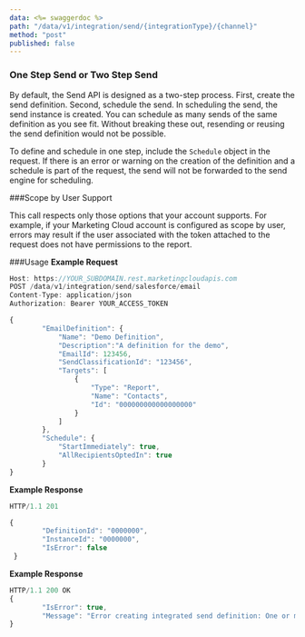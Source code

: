 ```yaml
---
data: <%= swaggerdoc %>
path: "/data/v1/integration/send/{integrationType}/{channel}"
method: "post"
published: false
---
```

### One Step Send or Two Step Send

By default, the Send API is designed as a two-step process. First, create the send definition. Second, schedule the send. In scheduling the send, the send instance is created. You can schedule as many sends of the same definition as you see fit. Without breaking these out, resending or reusing the send definition would not be possible.

To define and schedule in one step, include the `Schedule` object in the request. If there is an error or warning on the creation of the definition and a schedule is part of the request, the send will not be forwarded to the send engine for scheduling.

###Scope by User Support

This call respects only those options that your account supports. For example, if your Marketing Cloud account is configured as scope by user, errors may result if the user associated with the token attached to the request does not have permissions to the report.

###Usage
**Example Request**
```js
Host: https://YOUR_SUBDOMAIN.rest.marketingcloudapis.com
POST /data/v1/integration/send/salesforce/email
Content-Type: application/json
Authorization: Bearer YOUR_ACCESS_TOKEN

{
		"EmailDefinition": {
			"Name": "Demo Definition",
			"Description":"A definition for the demo",
			"EmailId": 123456,
			"SendClassificationId": "123456",
			"Targets": [
				{
					"Type": "Report",
					"Name": "Contacts",
					"Id": "000000000000000000"
				}
			]
		},
		"Schedule": {
			"StartImmediately": true,
			"AllRecipientsOptedIn": true
		}
}

```
**Example Response**
```js
HTTP/1.1 201

{
		"DefinitionId": "0000000",
		"InstanceId": "0000000",
		"IsError": false
 }
```
**Example Response**
```js
HTTP/1.1 200 OK
{
		"IsError": true,
		"Message": "Error creating integrated send definition: One or more required fields are missing from this email send definition: Name"
}
```


